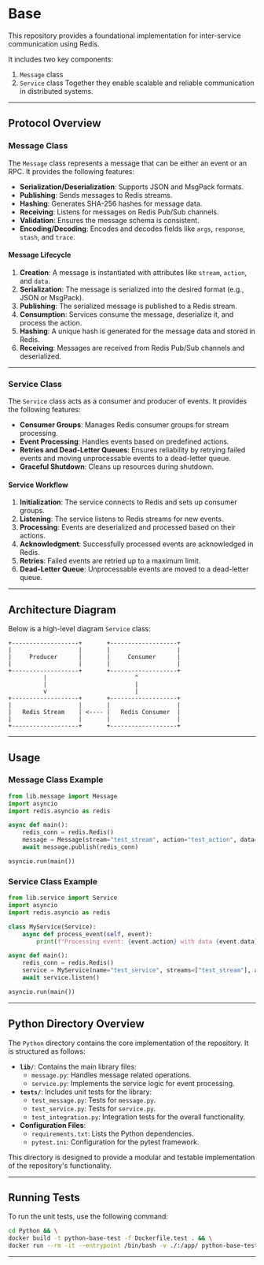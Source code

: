 # Base

This repository provides a foundational implementation for inter-service communication using Redis.

It includes two key components:
1. `Message` class
2. `Service` class
Together they enable scalable and reliable communication in distributed systems.

---

## Protocol Overview

### Message Class

The `Message` class represents a message that can be either an event or an RPC.
It provides the following features:
- **Serialization/Deserialization**: Supports JSON and MsgPack formats.
- **Publishing**: Sends messages to Redis streams.
- **Hashing**: Generates SHA-256 hashes for message data.
- **Receiving**: Listens for messages on Redis Pub/Sub channels.
- **Validation**: Ensures the message schema is consistent.
- **Encoding/Decoding**: Encodes and decodes fields like `args`, `response`, `stash`, and `trace`.

#### Message Lifecycle
1. **Creation**: A message is instantiated with attributes like `stream`, `action`, and `data`.
2. **Serialization**: The message is serialized into the desired format (e.g., JSON or MsgPack).
3. **Publishing**: The serialized message is published to a Redis stream.
4. **Consumption**: Services consume the message, deserialize it, and process the action.
5. **Hashing**: A unique hash is generated for the message data and stored in Redis.
6. **Receiving**: Messages are received from Redis Pub/Sub channels and deserialized.

---

### Service Class

The `Service` class acts as a consumer and producer of events. It provides the following features:
- **Consumer Groups**: Manages Redis consumer groups for stream processing.
- **Event Processing**: Handles events based on predefined actions.
- **Retries and Dead-Letter Queues**: Ensures reliability by retrying failed events and moving unprocessable events to a dead-letter queue.
- **Graceful Shutdown**: Cleans up resources during shutdown.

#### Service Workflow
1. **Initialization**: The service connects to Redis and sets up consumer groups.
2. **Listening**: The service listens to Redis streams for new events.
3. **Processing**: Events are deserialized and processed based on their actions.
4. **Acknowledgment**: Successfully processed events are acknowledged in Redis.
5. **Retries**: Failed events are retried up to a maximum limit.
6. **Dead-Letter Queue**: Unprocessable events are moved to a dead-letter queue.

---

## Architecture Diagram

Below is a high-level diagram `Service` class:

```plaintext
+-------------------+       +-------------------+
|                   |       |                   |
|     Producer      |       |     Consumer      |
|                   |       |                   |
+-------------------+       +-------------------+
          |                         ^
          |                         |
          v                         |
+-------------------+       +-------------------+
|                   |       |                   |
|   Redis Stream    | <---- |   Redis Consumer  |
|                   |       |                   |
+-------------------+       +-------------------+
```

---

## Usage

### Message Class Example

```python
from lib.message import Message
import asyncio
import redis.asyncio as redis

async def main():
    redis_conn = redis.Redis()
    message = Message(stream="test_stream", action="test_action", data={"key": "value"})
    await message.publish(redis_conn)

asyncio.run(main())
```

### Service Class Example

```python
from lib.service import Service
import asyncio
import redis.asyncio as redis

class MyService(Service):
    async def process_event(self, event):
        print(f"Processing event: {event.action} with data {event.data}")

async def main():
    redis_conn = redis.Redis()
    service = MyService(name="test_service", streams=["test_stream"], actions=["test_action"], redis_conn=redis_conn)
    await service.listen()

asyncio.run(main())
```

---

## Python Directory Overview

The `Python` directory contains the core implementation of the repository. It is structured as follows:

- **`lib/`**: Contains the main library files:
  - `message.py`: Handles message related operations.
  - `service.py`: Implements the service logic for event processing.
- **`tests/`**: Includes unit tests for the library:
  - `test_message.py`: Tests for `message.py`.
  - `test_service.py`: Tests for `service.py`.
  - `test_integration.py`: Integration tests for the overall functionality.
- **Configuration Files**:
  - `requirements.txt`: Lists the Python dependencies.
  - `pytest.ini`: Configuration for the pytest framework.

This directory is designed to provide a modular and testable implementation of the repository's functionality.

---

## Running Tests

To run the unit tests, use the following command:

```bash
cd Python && \
docker build -t python-base-test -f Dockerfile.test . && \
docker run --rm -it --entrypoint /bin/bash -v ./:/app/ python-base-test
```

---
